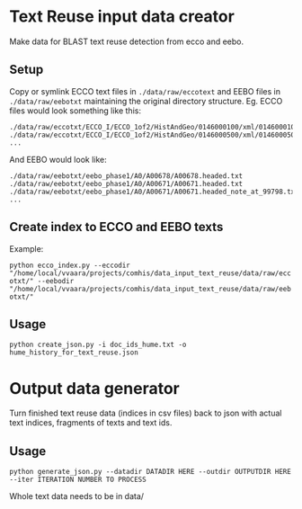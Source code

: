 # Text Reuse input data creator

Make data for BLAST text reuse detection from ecco and eebo. 

## Setup

Copy or symlink ECCO text files in `./data/raw/eccotext` and EEBO files in `./data/raw/eebotxt` maintaining the original directory structure. Eg. ECCO files would look something like this:
```
./data/raw/eccotxt/ECCO_I/ECCO_1of2/HistAndGeo/0146000100/xml/0146000100.txt
./data/raw/eccotxt/ECCO_I/ECCO_1of2/HistAndGeo/0146000500/xml/0146000500.txt
...
```

And EEBO would look like:

```
./data/raw/eebotxt/eebo_phase1/A0/A00678/A00678.headed.txt
./data/raw/eebotxt/eebo_phase1/A0/A00671/A00671.headed.txt
./data/raw/eebotxt/eebo_phase1/A0/A00671/A00671.headed_note_at_99798.txt
...
```

## Create index to ECCO and EEBO texts

Example:

`python ecco_index.py --eccodir "/home/local/vvaara/projects/comhis/data_input_text_reuse/data/raw/eccotxt/" --eebodir "/home/local/vvaara/projects/comhis/data_input_text_reuse/data/raw/eebotxt/"`


## Usage

`python create_json.py -i doc_ids_hume.txt -o hume_history_for_text_reuse.json`


# Output data generator

Turn finished text reuse data (indices in csv files) back to json with actual text indices, fragments of texts and text ids.

## Usage

`python generate_json.py --datadir DATADIR HERE --outdir OUTPUTDIR HERE --iter ITERATION NUMBER TO PROCESS`  

Whole text data needs to be in data/


